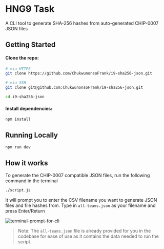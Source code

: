 # HNG9 Task

A CLI tool to generate SHA-256 hashes from auto-generated CHIP-0007 JSON files 

## Getting Started

#### Clone the repo:

```bash
# via HTTPS
git clone https://github.com/ChukwunonsoFrank/i9-sha256-json.git

# via SSH
git clone git@github.com:ChukwunonsoFrank/i9-sha256-json.git

cd i9-sha256-json
```

#### Install dependencies:

```bash
npm install
```

## Running Locally

```bash
npm run dev
```

## How it works

To generate the CHIP-0007 compatible JSON files, run the following command in the terminal

```bash
./script.js
```

It will prompt you to enter the CSV filename you want to generate JSON files and file hashes from.
Type in `all-teams.json` as your filename and press Enter/Return

![terminal-prompt-for-cli](/path/to/image.png "terminal-prompt-for-cli")

> Note: The `all-teams.json` file is already provided for you in the codebase for ease of use as it contains the data needed to run the script.